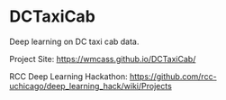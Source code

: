 # DCTaxiCab

Deep learning on DC taxi cab data.

Project Site: https://wmcass.github.io/DCTaxiCab/

RCC Deep Learning Hackathon: https://github.com/rcc-uchicago/deep_learning_hack/wiki/Projects
